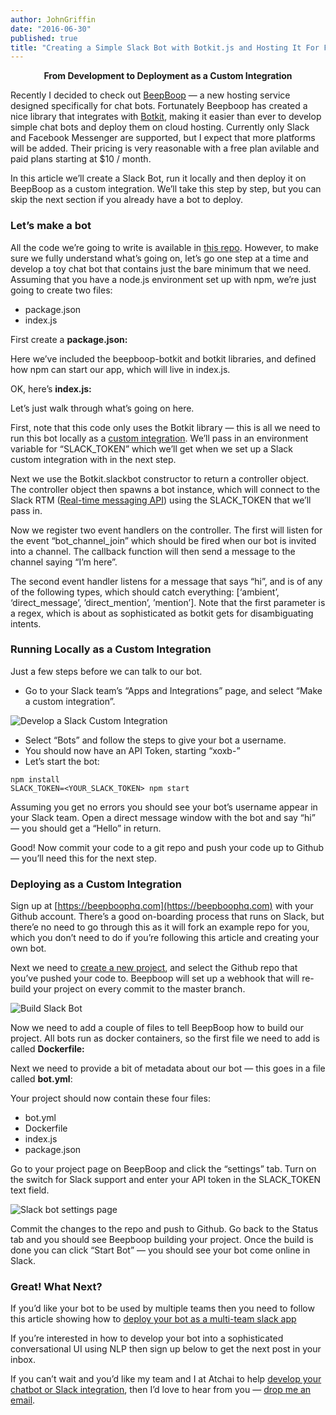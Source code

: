 ```yaml
---
author: JohnGriffin
date: "2016-06-30"
published: true
title: "Creating a Simple Slack Bot with Botkit.js and Hosting It For Free"
---
```


<p style="text-align: center;"><strong>From Development to Deployment as a Custom Integration</strong></p>

Recently I decided to check out [BeepBoop](https://beepboophq.com/) — a new
hosting service designed specifically for chat bots. Fortunately Beepboop has
created a nice library that integrates with
[Botkit](https://github.com/howdyai/botkit), making it easier than ever to
develop simple chat bots and deploy them on cloud hosting. Currently only Slack
and Facebook Messenger are supported, but I expect that more platforms will be
added. Their pricing is very reasonable with a free plan avilable and paid plans starting at $10 / month.

In this article we’ll create a Slack Bot, run it locally and then deploy it on
BeepBoop as a custom integration. We’ll take this step by step, but you can skip the next section if you already
have a bot to deploy.

### Let’s make a bot

All the code we’re going to write is available in [this
repo](https://github.com/atchai/beepboop-bot). However, to make sure we fully
understand what’s going on, let’s go one step at a time and develop a toy chat
bot that contains just the bare minimum that we need. Assuming that you have a
node.js environment set up with npm, we’re just going to create two files:

* package.json
* index.js

First create a **package.json:**

<script src="https://gist.github.com/johngriffin/0cd546d631b32e379df5fd0fb17af921.js"></script>

Here we’ve included the beepboop-botkit and botkit libraries, and defined how
npm can start our app, which will live in index.js.

OK, here’s **index.js:**

<script src="https://gist.github.com/johngriffin/643a49c98d0aeda67a663f3aa95a709a.js"></script>

Let’s just walk through what’s going on here.

First, note that this code only uses the Botkit library — this is all we need to
run this bot locally as a [custom
integration](https://api.slack.com/custom-integrations). We’ll pass in an
environment variable for “SLACK_TOKEN” which we’ll get when we set up a Slack
custom integration with in the next step.

Next we use the Botkit.slackbot constructor to return a controller object. The
controller object then spawns a bot instance, which will connect to the Slack
RTM ([Real-time messaging API](https://api.slack.com/rtm)) using the SLACK_TOKEN
that we’ll pass in.

Now we register two event handlers on the controller. The first will listen for
the event “bot_channel_join” which should be fired when our bot is invited into
a channel. The callback function will then send a message to the channel saying
“I’m here”.

The second event handler listens for a message that says “hi”, and is of any of
the following types, which should catch everything: [‘ambient’,
‘direct_message’, ’direct_mention’, ’mention’]. Note that the first parameter is
a regex, which is about as sophisticated as botkit gets for disambiguating
intents.

### Running Locally as a Custom Integration

Just a few steps before we can talk to our bot.

* Go to your Slack team’s “Apps and Integrations” page, and select “Make a custom
integration”.

![Develop a Slack Custom Integration](/images/blog-slack-bot-custom-integration.png)

* Select “Bots” and follow the steps to give your bot a username.
* You should now have an API Token, starting “xoxb-”
* Let’s start the bot:

```
npm install
SLACK_TOKEN=<YOUR_SLACK_TOKEN> npm start
```

Assuming you get no errors you should see your bot’s username appear in your
Slack team. Open a direct message window with the bot and say “hi” — you should
get a “Hello” in return.

Good! Now commit your code to a git repo and push your code up to Github —
you’ll need this for the next step.

### Deploying as a Custom Integration

Sign up at [https://beepboophq.com](https://beepboophq.com) with your Github
account. There’s a good on-boarding process that runs on Slack, but there’e no
need to go through this as it will fork an example repo for you, which you don’t
need to do if you’re following this article and creating your own bot.

Next we need to [create a new project](https://beepboophq.com/0_o/my-projects),
and select the Github repo that you’ve pushed your code to. Beepboop will set up
a webhook that will re-build your project on every commit to the master branch.

![Build Slack Bot](/images/blog-slack-bot-stopped.png)

Now we need to add a couple of files to tell BeepBoop how to build our project.
All bots run as docker containers, so the first file we need to add is called
**Dockerfile:**

<script src="https://gist.github.com/johngriffin/82416f949a5ac662f5aa0477d6da7ac1.js"></script>

Next we need to provide a bit of metadata about our bot — this goes in a file
called **bot.yml**:

<script src="https://gist.github.com/johngriffin/92a1a0429b2d1bd50e0c58380df66d1b.js"></script>

Your project should now contain these four files:

* bot.yml
* Dockerfile
* index.js
* package.json

Go to your project page on BeepBoop and click the “settings” tab. Turn on
the switch for Slack support and enter your API token in the SLACK_TOKEN text
field.

![Slack bot settings page](/images/blog-slack-bot-settings.png)

Commit the changes to the repo and push to Github. Go back to the Status tab and
you should see Beepboop building your project. Once the build is done you can
click “Start Bot” — you should see your bot come online in Slack.

### Great! What Next?

If you’d like your bot to be used by multiple teams then you need to follow this
article showing how to [deploy your bot as a multi-team slack app](/blog/2016-06-30-develop-multi-team-slack-bots.md)

If you’re interested in how to develop your bot into a sophisticated
conversational UI using NLP then sign up below to get the next post in your
inbox.

If you can’t wait and you’d like my team and I at Atchai
to help [develop your chatbot or Slack integration](http://atchai.com), then I’d love to hear from you — [drop me an
email](mailto:john@atchai.com).


